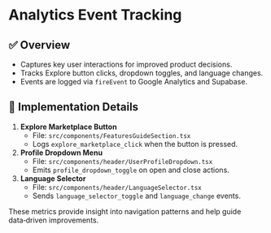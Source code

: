 # Analytics Event Tracking

## ✅ Overview
- Captures key user interactions for improved product decisions.
- Tracks Explore button clicks, dropdown toggles, and language changes.
- Events are logged via `fireEvent` to Google Analytics and Supabase.

## 🚀 Implementation Details
1. **Explore Marketplace Button**
   - File: `src/components/FeaturesGuideSection.tsx`
   - Logs `explore_marketplace_click` when the button is pressed.
2. **Profile Dropdown Menu**
   - File: `src/components/header/UserProfileDropdown.tsx`
   - Emits `profile_dropdown_toggle` on open and close actions.
3. **Language Selector**
   - File: `src/components/header/LanguageSelector.tsx`
   - Sends `language_selector_toggle` and `language_change` events.

These metrics provide insight into navigation patterns and help guide data‑driven improvements.
